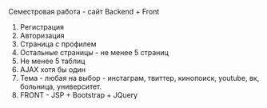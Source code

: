 Семестровая работа - сайт Backend + Front

1. Регистрация
2. Авторизация
3. Страница с профилем
4. Остальные страницы - не менее 5 страниц
5. Не менее 5 таблиц
6. AJAX хотя бы один
7. Тема - любая на выбор - инстаграм, твиттер, кинопоиск, youtube, вк, больница, университет.
8. FRONT - JSP + Bootstrap + JQuery
